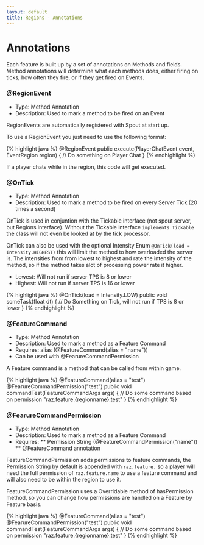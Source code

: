 ```yaml
---
layout: default
title: Regions - Annotations
---
```

# Annotations
Each feature is built up by a set of annotations on Methods and fields. Method annotations will determine what each methods does, either firing on ticks, how often they fire, or if they get fired on Events.

### @RegionEvent
* Type: Method Annotation
* Description: Used to mark a method to be fired on an Event

RegionEvents are automatically registered with Spout at start up.

To use a RegionEvent you just need to use the following format:

{% highlight java %}
    @RegionEvent
    public execute(PlayerChatEvent event, EventRegion region) {
        // Do something on Player Chat
    }
{% endhighlight %}

If a player chats while in the region, this code will get executed.

### @OnTick
* Type: Method Annotation
* Description: Used to mark a method to be fired on every Server Tick (20 times a second)

OnTick is used in conjuntion with the Tickable interface (not spout server, but Regions interface). Without the Tickable interface `implements Tickable` the class will not even be looked at by the tick processor.

OnTick can also be used with the optional Intensity Enum `@OnTick(load = Intensity.HIGHEST)` this will limit the method to how overloaded the server is. The intensities from from lowest to highest and rate the intensity of the method, so if the method takes alot of processing power rate it higher.
* Lowest: Will not run if server TPS is 8 or lower
* Highest: Will not run if server TPS is 16 or lower

{% highlight java %}
    @OnTick(load = Intensity.LOW)
    public void someTask(float dt) {
        // Do Something on Tick, will not run if TPS is 8 or lower
    }
{% endhighlight %}

### @FeatureCommand
* Type: Method Annotation
* Description: Used to mark a method as a Feature Command
* Requires: alias (@FeatureCommand(alias = "name"))
* Can be used with @FearureCommandPermission

A Feature command is a method that can be called from within game.

{% highlight java %}
    @FeatureCommand(alias = "test")
    @FearureCommandPermission("test")
    public void commandTest(FeatureCommandArgs args) {
        // Do some command based on permission "raz.feature.{regionname}.test"
    }
{% endhighlight %}

### @FearureCommandPermission
* Type: Method Annotation
* Description: Used to mark a method as a Feature Command
* Requires: 
** Permission String (@FeatureCommandPermission("name"))
** @FeatureCommand annotation

FeatureCommandPermission adds permissions to feature commands, the Permission String by default is appended with `raz.feature.` so a player will need the full permission of `raz.feature.name` to use a feature command and will also need to be within the region to use it.

FeatureCommandPermission uses a Overridable method of hasPermission method, so you can change how permissions are handled on a Feature by Feature basis.

{% highlight java %}
    @FeatureCommand(alias = "test")
    @FearureCommandPermission("test")
    public void commandTest(FeatureCommandArgs args) {
        // Do some command based on permission "raz.feature.{regionname}.test"
    }
{% endhighlight %}
